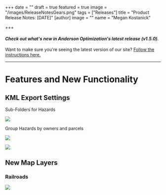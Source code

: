 +++
date = ""
draft = true
featured = true
image = "/images/ReleaseNotesGears.png"
tags = ["Releases"]
title = "Product Release Notes: [DATE]"
[author]
image = ""
name = "Megan Kostanick"

+++
#### _Check out what's new in Anderson Optimization's latest release (v1.5.0)._

Want to make sure you're seeing the latest version of our site? [Follow the instructions here.](https://docs.andersonopt.com/Prospect/VersionReleaseNotes/latestversion/ "Get Latest Version")

***

# **Features and New Functionality**

## KML Export Settings

Sub-Folders for Hazards 

![](/images/kmlexport_hazardfolders.png)

Group Hazards by owners and parcels 

![](/images/groupbyowners_parcels.png) 

![](/images/kmlexport_ownerparcel.png)

## **New Map Layers**

### Railroads

![](/images/railroads.png)